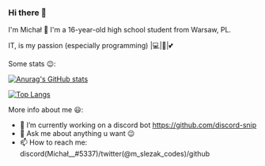 ### Hi there 👋
I'm Michał 👋
I'm a 16-year-old high school student from Warsaw, PL.

IT, is my passion (especially programming) |💻|🐍|💕

Some stats 😉:

[![Anurag's GitHub stats](https://github-readme-stats.vercel.app/api?username=Mike920-dev)](https://github.com/anuraghazra/github-readme-stats)

[![Top Langs](https://github-readme-stats.vercel.app/api/top-langs/?username=Mike920-dev&layout=compact)](https://github.com/anuraghazra/github-readme-stats)

More info about me 😃:
- 🔭 I’m currently working on a discord bot https://github.com/discord-snip
- 💬 Ask me about anything u want 😉
- 📫 How to reach me: discord(Michał__#5337)/twitter(@m_slezak_codes)/github
<!--
- 🌱 I’m currently learning ...
- 👯 I’m looking to collaborate on ...
- 🤔 I’m looking for help with ...
- 😄 Pronouns: ...
- ⚡ Fun fact: ...
-->
